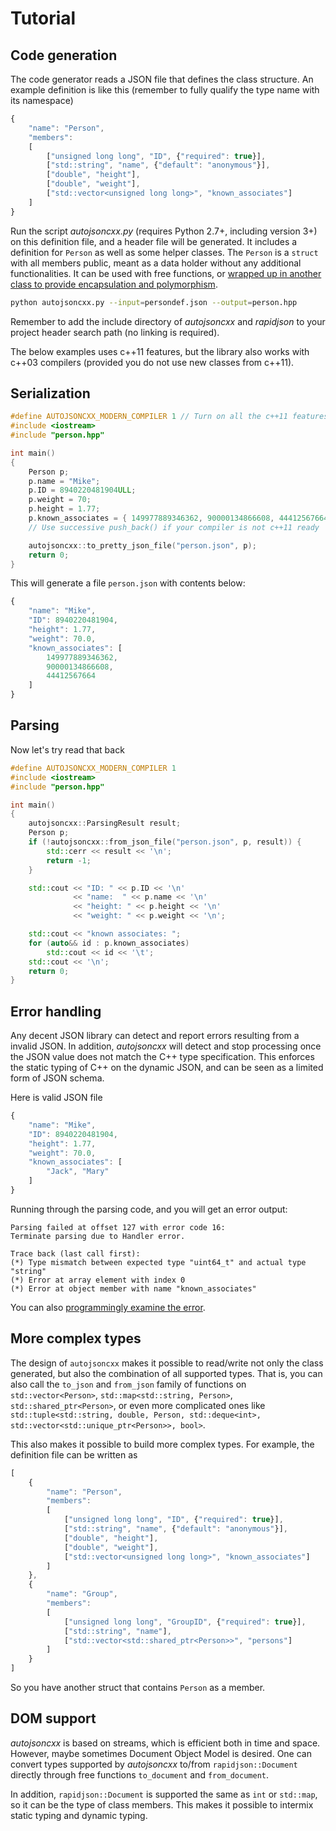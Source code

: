 # Tutorial

## Code generation

The code generator reads a JSON file that defines the class structure. An example definition is like this (remember to fully qualify the type name with its namespace)

```javascript
{
    "name": "Person",
    "members":
    [
        ["unsigned long long", "ID", {"required": true}],
        ["std::string", "name", {"default": "anonymous"}],
        ["double", "height"],
        ["double", "weight"],
        ["std::vector<unsigned long long>", "known_associates"]
    ]
}
```

Run the script *autojsoncxx.py* (requires Python 2.7+, including version 3+) on this definition file, and a header file will be generated. It includes a definition for `Person` as well as some helper classes. The `Person` is a `struct` with all members public, meant as a data holder without any additional functionalities. It can be used with free functions, or [wrapped up in another class to provide encapsulation and polymorphism](https://en.wikipedia.org/wiki/Composition_over_inheritance).

```bash
python autojsoncxx.py --input=persondef.json --output=person.hpp
```

Remember to add the include directory of *autojsoncxx* and *rapidjson* to your project header search path (no linking is required).

The below examples uses c++11 features, but the library also works with c++03 compilers (provided you do not use new classes from c++11).

## Serialization

```c++
#define AUTOJSONCXX_MODERN_COMPILER 1 // Turn on all the c++11 features of the library
#include <iostream>
#include "person.hpp"

int main()
{
    Person p;
    p.name = "Mike";
    p.ID = 8940220481904ULL;
    p.weight = 70;
    p.height = 1.77;
    p.known_associates = { 149977889346362, 90000134866608, 44412567664 };
    // Use successive push_back() if your compiler is not c++11 ready

    autojsoncxx::to_pretty_json_file("person.json", p);
    return 0;
}
```

This will generate a file `person.json` with contents below:

```javascript
{
    "name": "Mike",
    "ID": 8940220481904,
    "height": 1.77,
    "weight": 70.0,
    "known_associates": [
        149977889346362,
        90000134866608,
        44412567664
    ]
}
```

## Parsing
Now let's try read that back

```c++
#define AUTOJSONCXX_MODERN_COMPILER 1
#include <iostream>
#include "person.hpp"

int main()
{
    autojsoncxx::ParsingResult result;
    Person p;
    if (!autojsoncxx::from_json_file("person.json", p, result)) {
        std::cerr << result << '\n';
        return -1;
    }

    std::cout << "ID: " << p.ID << '\n'
              << "name:  " << p.name << '\n'
              << "height: " << p.height << '\n'
              << "weight: " << p.weight << '\n';

    std::cout << "known associates: ";
    for (auto&& id : p.known_associates)
        std::cout << id << '\t';
    std::cout << '\n';
    return 0;
}
```

## Error handling

Any decent JSON library can detect and report errors resulting from a invalid JSON. In addition, *autojsoncxx* will detect and stop processing once the JSON value does not match the C++ type specification. This enforces the static typing of C++ on the dynamic JSON, and can be seen as a limited form of JSON schema.

Here is valid JSON file

```javascript
{
    "name": "Mike",
    "ID": 8940220481904,
    "height": 1.77,
    "weight": 70.0,
    "known_associates": [
        "Jack", "Mary"
    ]
}
```

Running through the parsing code, and you will get an error output:

```
Parsing failed at offset 127 with error code 16:
Terminate parsing due to Handler error.

Trace back (last call first):
(*) Type mismatch between expected type "uint64_t" and actual type "string"
(*) Error at array element with index 0
(*) Error at object member with name "known_associates"
```

You can also [programmingly examine the error](user_guide/error_handling.md).

## More complex types

The design of `autojsoncxx` makes it possible to read/write not only the class generated, but also the combination of all supported types. That is, you can also call the `to_json` and `from_json` family of functions on `std::vector<Person>`, `std::map<std::string, Person>`, `std::shared_ptr<Person>`, or even more complicated ones like `std::tuple<std::string, double, Person, std::deque<int>, std::vector<std::unique_ptr<Person>>, bool>`.

This also makes it possible to build more complex types. For example, the definition file can be written as

```javascript
[
    {
        "name": "Person",
        "members":
        [
            ["unsigned long long", "ID", {"required": true}],
            ["std::string", "name", {"default": "anonymous"}],
            ["double", "height"],
            ["double", "weight"],
            ["std::vector<unsigned long long>", "known_associates"]
        ]
    },
    {
        "name": "Group",
        "members":
        [
            ["unsigned long long", "GroupID", {"required": true}],
            ["std::string", "name"],
            ["std::vector<std::shared_ptr<Person>>", "persons"]
        ]
    }
]
```

So you have another struct that contains `Person` as a member.

## DOM support

*autojsoncxx* is based on streams, which is efficient both in time and space. However, maybe sometimes Document Object Model is desired. One can convert types supported by *autojsoncxx* to/from `rapidjson::Document` directly through free functions `to_document` and `from_document`.

In addition, `rapidjson::Document` is supported the same as `int` or `std::map`, so it can be the type of class members. This makes it possible to intermix static typing and dynamic typing.
